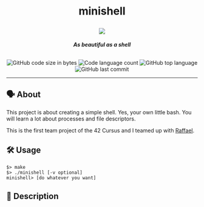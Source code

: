 <h1 align="center">
	<p>
	minishell
	</p>
	<img src="https://github.com/ayogun/42-project-badges/blob/main/badges/minishelle.png">
</h1>

<p align="center">
	<b><i>As beautiful as a shell</i></b><br><br>
</p>

<p align="center">
	<img alt="GitHub code size in bytes" src="https://img.shields.io/github/languages/code-size/aaron-22766/42_minishell?color=lightblue" />
	<img alt="Code language count" src="https://img.shields.io/github/languages/count/aaron-22766/42_minishell?color=yellow" />
	<img alt="GitHub top language" src="https://img.shields.io/github/languages/top/aaron-22766/42_minishell?color=blue" />
	<img alt="GitHub last commit" src="https://img.shields.io/github/last-commit/aaron-22766/42_minishell?color=green" />
</p>

---

## 🗣 About

This project is about creating a simple shell. Yes, your own little bash. You will learn a lot about processes and file descriptors.

This is the first team project of the 42 Cursus and I teamed up with [Raffael](https://github.com/Raffael-Passion).

## 🛠 Usage

```shell
$> make
$> ./minishell [-v optional]
minishell> [do whatever you want]
```

## 💬 Description

### 
